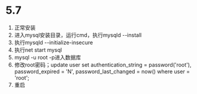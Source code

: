 # 5.7

1. 正常安装
2. 进入mysql安装目录，运行cmd，执行mysqld --install
3. 执行mysqld  --initialize-insecure
4. 执行net start mysql
5. mysql -u root -p进入数据库
6. 修改root密码；update user set authentication_string = password('root'), password_expired = 'N', password_last_changed = now() where user = 'root';
7. 重启